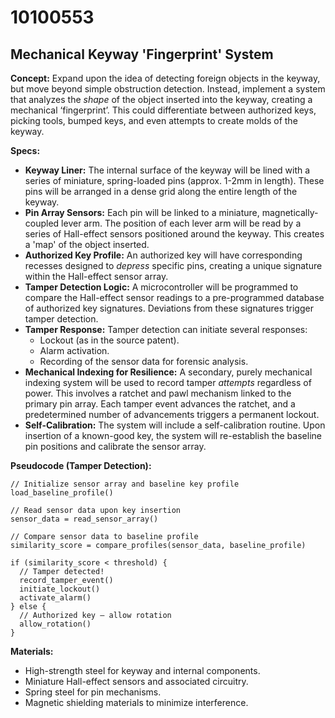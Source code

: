 # 10100553

## Mechanical Keyway 'Fingerprint' System

**Concept:** Expand upon the idea of detecting foreign objects in the keyway, but move beyond simple obstruction detection. Instead, implement a system that analyzes the *shape* of the object inserted into the keyway, creating a mechanical ‘fingerprint’. This could differentiate between authorized keys, picking tools, bumped keys, and even attempts to create molds of the keyway.

**Specs:**

*   **Keyway Liner:** The internal surface of the keyway will be lined with a series of miniature, spring-loaded pins (approx. 1-2mm in length). These pins will be arranged in a dense grid along the entire length of the keyway.
*   **Pin Array Sensors:** Each pin will be linked to a miniature, magnetically-coupled lever arm.  The position of each lever arm will be read by a series of Hall-effect sensors positioned around the keyway. This creates a 'map' of the object inserted.
*   **Authorized Key Profile:**  An authorized key will have corresponding recesses designed to *depress* specific pins, creating a unique signature within the Hall-effect sensor array. 
*   **Tamper Detection Logic:** A microcontroller will be programmed to compare the Hall-effect sensor readings to a pre-programmed database of authorized key signatures. Deviations from these signatures trigger tamper detection.
*   **Tamper Response:** Tamper detection can initiate several responses:
    *   Lockout (as in the source patent).
    *   Alarm activation.
    *   Recording of the sensor data for forensic analysis.
*   **Mechanical Indexing for Resilience:** A secondary, purely mechanical indexing system will be used to record tamper *attempts* regardless of power. This involves a ratchet and pawl mechanism linked to the primary pin array. Each tamper event advances the ratchet, and a predetermined number of advancements triggers a permanent lockout.
*   **Self-Calibration:** The system will include a self-calibration routine. Upon insertion of a known-good key, the system will re-establish the baseline pin positions and calibrate the sensor array.

**Pseudocode (Tamper Detection):**

```
// Initialize sensor array and baseline key profile
load_baseline_profile()

// Read sensor data upon key insertion
sensor_data = read_sensor_array()

// Compare sensor data to baseline profile
similarity_score = compare_profiles(sensor_data, baseline_profile)

if (similarity_score < threshold) {
  // Tamper detected!
  record_tamper_event()
  initiate_lockout()
  activate_alarm()
} else {
  // Authorized key – allow rotation
  allow_rotation()
}
```

**Materials:**

*   High-strength steel for keyway and internal components.
*   Miniature Hall-effect sensors and associated circuitry.
*   Spring steel for pin mechanisms.
*   Magnetic shielding materials to minimize interference.
